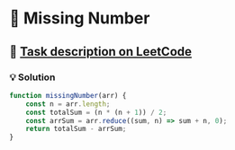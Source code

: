 # 📝 Missing Number

## 🔗 [Task description on LeetCode](https://leetcode.com/problems/missing-number/description/)

### 💡 Solution

```javascript
function missingNumber(arr) {
    const n = arr.length;
    const totalSum = (n * (n + 1)) / 2;
    const arrSum = arr.reduce((sum, n) => sum + n, 0);
    return totalSum - arrSum;
}
```
